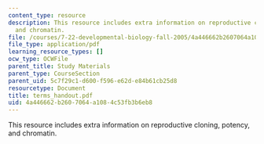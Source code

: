 ```yaml
---
content_type: resource
description: This resource includes extra information on reproductive cloning, potency,
  and chromatin.
file: /courses/7-22-developmental-biology-fall-2005/4a446662b2607064a1084c53fb3b6eb8_terms_handout.pdf
file_type: application/pdf
learning_resource_types: []
ocw_type: OCWFile
parent_title: Study Materials
parent_type: CourseSection
parent_uid: 5c7f29c1-d600-f596-e62d-e84b61cb25d8
resourcetype: Document
title: terms_handout.pdf
uid: 4a446662-b260-7064-a108-4c53fb3b6eb8
---
```

This resource includes extra information on reproductive cloning, potency, and chromatin.

